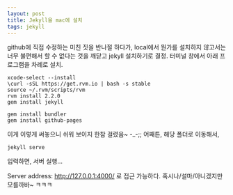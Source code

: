 ```yaml
---
layout: post
title: Jekyll을 mac에 설치
tags: jekyll
---
```


github에 직접 수정하는 미친 짓을 반나절 하다가, local에서 뭔가를 설치하지 않고서는 너무 불편해서 할 수 없다는 것을 깨닫고 jekyll 설치하기로 결정. 터미널 창에서 아래 프로그램을 차례로 설치.

    xcode-select --install
    \curl -sSL https://get.rvm.io | bash -s stable
    source ~/.rvm/scripts/rvm
    rvm install 2.2.0
    gem install jekyll

    gem install bundler
    gem install github-pages

이게 이렇게 써놓으니 쉬워 보이지 한참 걸렸음~ -_-;;
어째튼, 해당 폴더로 이동해서,

    jekyll serve

입력하면, 서버 실행...

Server address: http://127.0.0.1:4000/ 로 접근 가능하다. 혹시나/설마/아니겠지만 모를까바~ ㅋㅋㅋ
